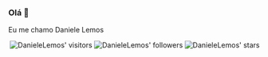 ### Olá 👋 
Eu me chamo Daniele Lemos 

<p align="right">
	<img alt="DanieleLemos' visitors" src="https://komarev.com/ghpvc/?username=DanieleLemos&color=8c36db&style=flat&label=visitors" />
	<img alt="DanieleLemos' followers" src="https://img.shields.io/github/followers/DanieleLemos?color=blueviolet" />
	<img alt="DanieleLemos' stars" src="https://img.shields.io/github/stars/DanieleLemos?color=blueviolet" />
</p>

<!--
**DanieleLemos/DanieleLemos** is a ✨ _special_ ✨ repository because its `README.md` (this file) appears on your GitHub profile.

Here are some ideas to get you started:

- 🔭 I’m currently working on ...
- 🌱 I’m currently learning ...
- 👯 I’m looking to collaborate on ...
- 🤔 I’m looking for help with ...
- 💬 Ask me about ...
- 📫 How to reach me: ...
- 😄 Pronouns: ...
- ⚡ Fun fact: ...
-->

